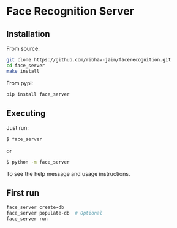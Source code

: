 # Face Recognition Server

## Installation

From source:

```bash
git clone https://github.com/ribhav-jain/facerecognition.git
cd face_server
make install
```

From pypi:

```bash
pip install face_server
```

## Executing

Just run:

```bash
$ face_server
```

or

```bash
$ python -m face_server
```

To see the help message and usage instructions.

## First run

```bash
face_server create-db
face_server populate-db  # Optional
face_server run
```
